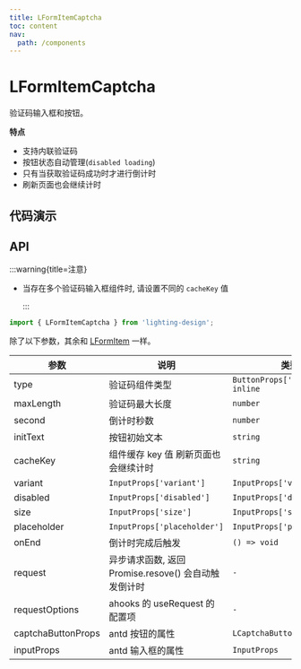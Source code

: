 ```yaml
---
title: LFormItemCaptcha
toc: content
nav:
  path: /components
---
```


# LFormItemCaptcha

验证码输入框和按钮。

**特点**

- 支持内联验证码
- 按钮状态自动管理(`disabled loading`)
- 只有当获取验证码成功时才进行倒计时
- 刷新页面也会继续计时

## 代码演示

<code src='./demos/demo.tsx'></code>

## API

:::warning{title=注意}

- 当存在多个验证码输入框组件时, 请设置不同的 `cacheKey` 值

  :::

```ts
import { LFormItemCaptcha } from 'lighting-design';
```

除了以下参数，其余和 [LFormItem](/components/form-item#api) 一样。

| 参数               | 说明                                                 | 类型                            | 默认值                 |
| ------------------ | ---------------------------------------------------- | ------------------------------- | ---------------------- |
| type               | 验证码组件类型                                       | `ButtonProps['type'] \| inline` |
| maxLength          | 验证码最大长度                                       | `number`                        | `6`                    |
| second             | 倒计时秒数                                           | `number`                        | `60`                   |
| initText           | 按钮初始文本                                         | `string`                        | `获取验证码`           |
| cacheKey           | 组件缓存 key 值 刷新页面也会继续计时                 | `string`                        | `__LFormItemCaptcha__` |
| variant            | `InputProps['variant']`                              | `InputProps['variant']`         | `-`                    |
| disabled           | `InputProps['disabled']`                             | `InputProps['disabled']`        | `-`                    |
| size               | `InputProps['size']`                                 | `InputProps['size']`            | `-`                    |
| placeholder        | `InputProps['placeholder']`                          | `InputProps['placeholder']`     | `-`                    |
| onEnd              | 倒计时完成后触发                                     | `() => void`                    | `- `                   |
| request            | 异步请求函数, 返回 Promise.resove() 会自动触发倒计时 | `-`                             | `- `                   |
| requestOptions     | ahooks 的 useRequest 的配置项                        | `-`                             | `- `                   |
| captchaButtonProps | antd 按钮的属性                                      | `LCaptchaButtonProps`           | `-`                    |
| inputProps         | antd 输入框的属性                                    | `InputProps`                    | `-`                    |
